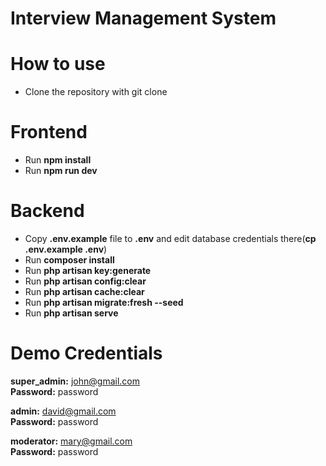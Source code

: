 # Interview Management System


# How to use 

- Clone the repository with git clone

# Frontend

- Run **npm install**
- Run **npm run dev**

# Backend 

- Copy **.env.example** file to **.env** and edit database credentials there(**cp .env.example .env**)
- Run **composer install**
- Run **php artisan key:generate**
- Run **php artisan config:clear**
- Run **php artisan cache:clear**
- Run **php artisan migrate:fresh --seed**
- Run **php artisan serve**

# Demo Credentials

**super_admin:** john@gmail.com
<br/>**Password:** password

**admin:** david@gmail.com
<br/>**Password:** password

**moderator:** mary@gmail.com
<br/>**Password:** password
